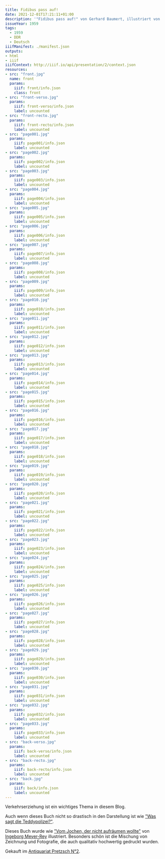 ```yaml
---
title: Fidibus pass auf!
date: 2021-12-01T17:21:11+01:00
description: '"Fidibus pass auf!" von Gerhard Baumert, illustriert von Ingeborg Meyer-Rey, Fotografien von Heinz Müller, erschienen 1959 im Kinderbuchverlag, Berlin. <a class="worldcat" href="http://www.worldcat.org/oclc/748329513">&nbsp;</a>'
issueYear: 1959
tags:
  - 1959
  - DDR
  - Deutsch
iiifManifest: ./manifest.json
outputs:
- html
- iiif
iiifContext: http://iiif.io/api/presentation/2/context.json
resources:
- src: "front.jpg"
  name: front
  params:
    iiif: front/info.json
    class: front
- src: "front-verso.jpg"
  params:
    iiif: front-verso/info.json
    label: uncounted
- src: "front-recto.jpg"
  params:
    iiif: front-recto/info.json
    label: uncounted
- src: "page001.jpg"
  params:
    iiif: page001/info.json
    label: uncounted
- src: "page002.jpg"
  params:
    iiif: page002/info.json
    label: uncounted
- src: "page003.jpg"
  params:
    iiif: page003/info.json
    label: uncounted
- src: "page004.jpg"
  params:
    iiif: page004/info.json
    label: uncounted
- src: "page005.jpg"
  params:
    iiif: page005/info.json
    label: uncounted
- src: "page006.jpg"
  params:
    iiif: page006/info.json
    label: uncounted
- src: "page007.jpg"
  params:
    iiif: page007/info.json
    label: uncounted
- src: "page008.jpg"
  params:
    iiif: page008/info.json
    label: uncounted
- src: "page009.jpg"
  params:
    iiif: page009/info.json
    label: uncounted
- src: "page010.jpg"
  params:
    iiif: page010/info.json
    label: uncounted
- src: "page011.jpg"
  params:
    iiif: page011/info.json
    label: uncounted
- src: "page012.jpg"
  params:
    iiif: page012/info.json
    label: uncounted
- src: "page013.jpg"
  params:
    iiif: page013/info.json
    label: uncounted
- src: "page014.jpg"
  params:
    iiif: page014/info.json
    label: uncounted
- src: "page015.jpg"
  params:
    iiif: page015/info.json
    label: uncounted
- src: "page016.jpg"
  params:
    iiif: page016/info.json
    label: uncounted
- src: "page017.jpg"
  params:
    iiif: page017/info.json
    label: uncounted
- src: "page018.jpg"
  params:
    iiif: page018/info.json
    label: uncounted
- src: "page019.jpg"
  params:
    iiif: page019/info.json
    label: uncounted
- src: "page020.jpg"
  params:
    iiif: page020/info.json
    label: uncounted
- src: "page021.jpg"
  params:
    iiif: page021/info.json
    label: uncounted
- src: "page022.jpg"
  params:
    iiif: page022/info.json
    label: uncounted
- src: "page023.jpg"
  params:
    iiif: page023/info.json
    label: uncounted
- src: "page024.jpg"
  params:
    iiif: page024/info.json
    label: uncounted
- src: "page025.jpg"
  params:
    iiif: page025/info.json
    label: uncounted
- src: "page026.jpg"
  params:
    iiif: page026/info.json
    label: uncounted
- src: "page027.jpg"
  params:
    iiif: page027/info.json
    label: uncounted
- src: "page028.jpg"
  params:
    iiif: page028/info.json
    label: uncounted
- src: "page029.jpg"
  params:
    iiif: page029/info.json
    label: uncounted
- src: "page030.jpg"
  params:
    iiif: page030/info.json
    label: uncounted
- src: "page031.jpg"
  params:
    iiif: page031/info.json
    label: uncounted
- src: "page032.jpg"
  params:
    iiif: page032/info.json
    label: uncounted
- src: "page033.jpg"
  params:
    iiif: page033/info.json
    label: uncounted
- src: "back-verso.jpg"
  params:
    iiif: back-verso/info.json
    label: uncounted
- src: "back-recto.jpg"
  params:
    iiif: back-recto/info.json
    label: uncounted
- src: "back.jpg"
  params:
    iiif: back/info.json
    label: uncounted
---
```

Verkehrserziehung ist ein wichtiges Thema in diesem Blog.<!--more-->

Auch wenn dieses Buch nicht so drastisch in den Darstellung ist wie ["Was sagt die Teddypolizei?"](/post/was-sagt-die-teddypolizei).

Dieses Buch wurde wie ["Vom Jochen, der nicht aufräumen wollte"](/post/vom-jochen-der-nicht-aufraumen-wollte) von [Ingeborg Meyer-Rey](https://de.wikipedia.org/wiki/Ingeborg_Meyer-Rey) illustriert. Besonders schön ist die Mischung von Zeichnung und Fotografie, die auch qualitativ hochwertig gedruckt wurden.

<div class="source">Gekauft im <a href="https://antiquariat-pretzsch.de/">Antiquariat Pretzsch N°2</a>.</div>
